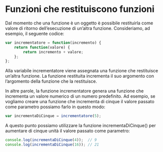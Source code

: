 # Funzioni che restituiscono funzioni
Dal momento che una funzione è un oggetto è possibile restituirla come valore di ritorno dell’esecuzione di un’altra funzione. Consideriamo, ad esempio, il seguente codice:
``` javascript 
var incrementatore = function(incremento) {
	return function(valore) {
		return incremento + valore;
	};
};
```
Alla variabile incrementatore viene assegnata una funzione che restituisce un’altra funzione. La funzione restituita incrementa il suo argomento con l’argomento della funzione che la restituisce.

In altre parole, la funzione incrementatore genera una funzione che incrementa un valore numerico di un numero predefinito. Ad esempio, se vogliamo creare una funzione che incrementa di cinque il valore passato come parametro possiamo farlo in questo modo:
``` javascript 
var incrementaDiCinque = incrementatore(5);
```
A questo punto possiamo utilizzare la funzione incrementaDiCinque() per aumentare di cinque unità il valore passato come parametro:
``` javascript 
console.log(incrementaDiCinque(4));  // 9
console.log(incrementaDiCinque(16)); // 21
```

``` javascript 

```

``` javascript 

```

``` javascript 

```

``` javascript 

```

``` javascript 

```

``` javascript 

```
